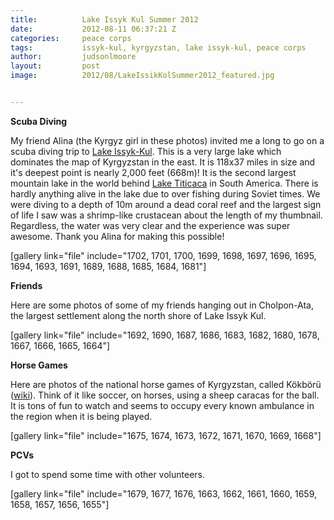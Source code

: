 ```yaml
---
title:			Lake Issyk Kul Summer 2012
date:			2012-08-11 06:37:21 Z
categories:		peace corps
tags:			issyk-kul, kyrgyzstan, lake issyk-kul, peace corps
author:			judsonlmoore
layout:			post
image:			2012/08/LakeIssikKolSummer2012_featured.jpg


---
```


**Scuba Diving**

My friend Alina (the Kyrgyz girl in these photos) invited me a long to go on a scuba diving trip to [Lake Issyk-Kul](http://en.wikipedia.org/wiki/Issyk_Kul). This is a very large lake which dominates the map of Kyrgyzstan in the east. It is 118x37 miles in size and it's deepest point is nearly 2,000 feet (668m)! It is the second largest mountain lake in the world behind [Lake Titicaca](http://en.wikipedia.org/wiki/Lake_Titicaca) in South America. There is hardly anything alive in the lake due to over fishing during Soviet times. We were diving to a depth of 10m around a dead coral reef and the largest sign of life I saw was a shrimp-like crustacean about the length of my thumbnail. Regardless, the water was very clear and the experience was super awesome. Thank you Alina for making this possible!

[gallery link="file" include="1702, 1701, 1700, 1699, 1698, 1697, 1696, 1695, 1694, 1693, 1691, 1689, 1688, 1685, 1684, 1681"]

**Friends**

Here are some photos of some of my friends hanging out in Cholpon-Ata, the largest settlement along the north shore of Lake Issyk Kul.

[gallery link="file" include="1692, 1690, 1687, 1686, 1683, 1682, 1680, 1678, 1667, 1666, 1665, 1664"]

**Horse Games**

Here are photos of the national horse games of Kyrgyzstan, called Kökbörü ([wiki](http://en.wikipedia.org/wiki/Buzkashi)). Think of it like soccer, on horses, using a sheep caracas for the ball. It is tons of fun to watch and seems to occupy every known ambulance in the region when it is being played.

[gallery link="file" include="1675, 1674, 1673, 1672, 1671, 1670, 1669, 1668"]

**PCVs**

I got to spend some time with other volunteers.

[gallery link="file" include="1679, 1677, 1676, 1663, 1662, 1661, 1660, 1659, 1658, 1657, 1656, 1655"]
